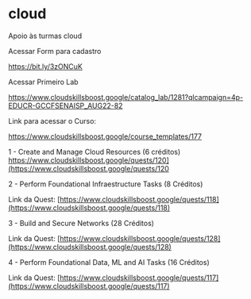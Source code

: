 # cloud
Apoio às turmas cloud

Acessar Form para cadastro

https://bit.ly/3zONCuK



Acessar Primeiro Lab

https://www.cloudskillsboost.google/catalog_lab/1281?qlcampaign=4p-EDUCR-GCCFSENAISP_AUG22-82








Link para acessar o Curso:

https://www.cloudskillsboost.google/course_templates/177


1 - Create and Manage Cloud Resources (6 créditos)
https://www.cloudskillsboost.google/quests/120](https://www.cloudskillsboost.google/quests/120


2 - Perform Foundational Infraestructure Tasks (8 Créditos)

Link da Quest: [https://www.cloudskillsboost.google/quests/118](https://www.cloudskillsboost.google/quests/118)



3 - Build and Secure Networks (28 Créditos)

Link da Quest: [https://www.cloudskillsboost.google/quests/128](https://www.cloudskillsboost.google/quests/128)



4 -  Perform Foundational Data, ML and AI Tasks (16 Créditos)

Link da Quest: [https://www.cloudskillsboost.google/quests/117](https://www.cloudskillsboost.google/quests/117)


